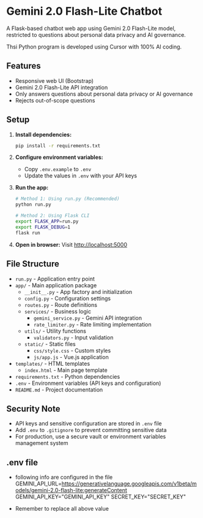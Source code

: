 # Gemini 2.0 Flash-Lite Chatbot

A Flask-based chatbot web app using Gemini 2.0 Flash-Lite model, restricted to questions about personal data privacy and AI governance.

Thsi Python program is developed using Cursor with 100% AI coding. 

## Features
- Responsive web UI (Bootstrap)
- Gemini 2.0 Flash-Lite API integration
- Only answers questions about personal data privacy or AI governance
- Rejects out-of-scope questions


## Setup

1. **Install dependencies:**
   ```bash
   pip install -r requirements.txt
   ```

2. **Configure environment variables:**
   - Copy `.env.example` to `.env`
   - Update the values in `.env` with your API keys

3. **Run the app:**
   ```bash
   # Method 1: Using run.py (Recommended)
   python run.py

   # Method 2: Using Flask CLI
   export FLASK_APP=run.py
   export FLASK_DEBUG=1
   flask run
   ```

4. **Open in browser:**
   Visit [http://localhost:5000](http://localhost:5000)

## File Structure
- `run.py` - Application entry point
- `app/` - Main application package
  - `__init__.py` - App factory and initialization
  - `config.py` - Configuration settings
  - `routes.py` - Route definitions
  - `services/` - Business logic
    - `gemini_service.py` - Gemini API integration
    - `rate_limiter.py` - Rate limiting implementation
  - `utils/` - Utility functions
    - `validators.py` - Input validation
  - `static/` - Static files
    - `css/style.css` - Custom styles
    - `js/app.js` - Vue.js application
- `templates/` - HTML templates
  - `index.html` - Main page template
- `requirements.txt` - Python dependencies
- `.env` - Environment variables (API keys and configuration)
- `README.md` - Project documentation

## Security Note
- API keys and sensitive configuration are stored in `.env` file
- Add `.env` to `.gitignore` to prevent committing sensitive data
- For production, use a secure vault or environment variables management system 

## .env file
- following info are configured in the file
GEMINI_API_URL=https://generativelanguage.googleapis.com/v1beta/models/gemini-2.0-flash-lite:generateContent
GEMINI_API_KEY="GEMINI_API_KEY"
SECRET_KEY="SECRET_KEY"

- Remember to replace all above value